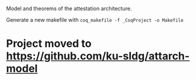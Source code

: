 Model and theorems of the attestation architecture.

Generate a new makefile with `coq_makefile -f _CoqProject -o Makefile`

# Project moved to https://github.com/ku-sldg/attarch-model
